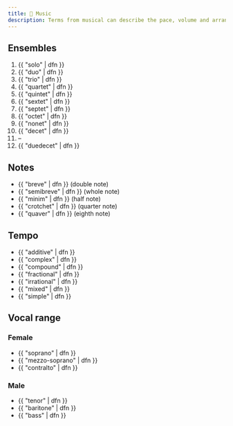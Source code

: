 ```yaml
---
title: 🎼 Music
description: Terms from musical can describe the pace, volume and arrangement of things.
---
```


## Ensembles

1. {{ "solo" | dfn }}
2. {{ "duo" | dfn }}
3. {{ "trio" | dfn }}
4. {{ "quartet" | dfn }}
5. {{ "quintet" | dfn }}
6. {{ "sextet" | dfn }}
7. {{ "septet" | dfn }}
8. {{ "octet" | dfn }}
9. {{ "nonet" | dfn }}
10. {{ "decet" | dfn }}
11. –
12. {{ "duedecet" | dfn }}

## Notes

* {{ "breve" | dfn }} (double note)
* {{ "semibreve" | dfn }} (whole note)
* {{ "minim" | dfn }} (half note)
* {{ "crotchet" | dfn }} (quarter note)
* {{ "quaver" | dfn }} (eighth note)

## Tempo

* {{ "additive" | dfn }}
* {{ "complex" | dfn }}
* {{ "compound" | dfn }}
* {{ "fractional" | dfn }}
* {{ "irrational" | dfn }}
* {{ "mixed" | dfn }}
* {{ "simple" | dfn }}

## Vocal range

### Female

* {{ "soprano" | dfn }}
* {{ "mezzo-soprano" | dfn }}
* {{ "contralto" | dfn }}

### Male

* {{ "tenor" | dfn }}
* {{ "baritone" | dfn }}
* {{ "bass" | dfn }}
